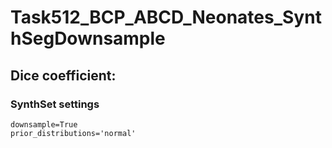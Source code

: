 Task512_BCP_ABCD_Neonates_SynthSegDownsample
=============================================

Dice coefficient:
-----------------

### SynthSet settings

    downsample=True
    prior_distributions='normal'
